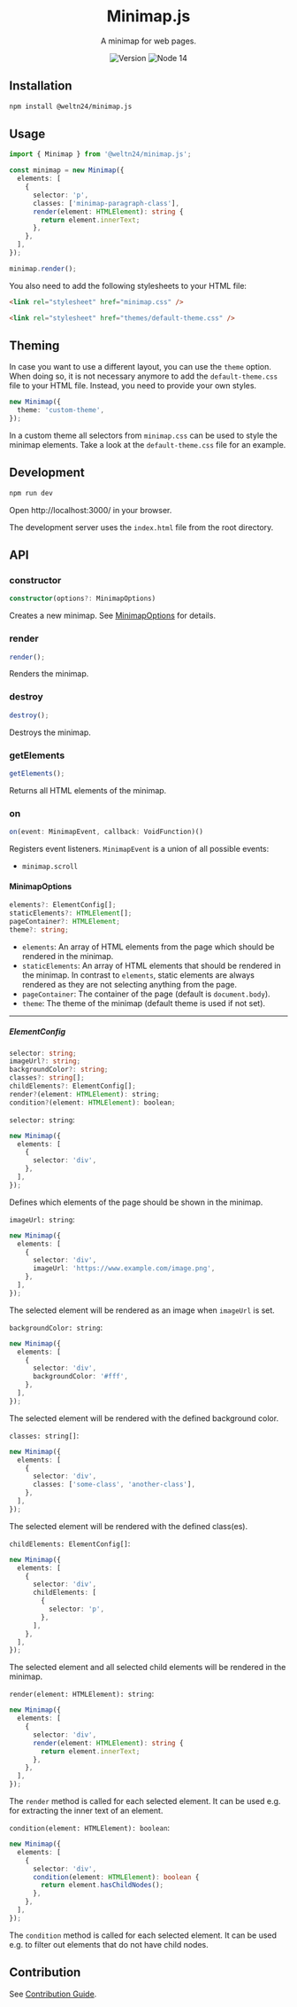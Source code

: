 <div align="center">
    <h1>Minimap.js</h1>
    <p>A minimap for web pages.</p>
    <p>
      <img alt="Version" src="https://img.shields.io/badge/version-1.0.0--beta.0-blue.svg" />
      <img src="https://img.shields.io/badge/node-14-blue.svg"  alt="Node 14"/>
    </p>
</div>

## Installation

```bash
npm install @weltn24/minimap.js
```

## Usage

```ts
import { Minimap } from '@weltn24/minimap.js';

const minimap = new Minimap({
  elements: [
    {
      selector: 'p',
      classes: ['minimap-paragraph-class'],
      render(element: HTMLElement): string {
        return element.innerText;
      },
    },
  ],
});

minimap.render();
```

You also need to add the following stylesheets to your HTML file:

```html
<link rel="stylesheet" href="minimap.css" />
```

```html
<link rel="stylesheet" href="themes/default-theme.css" />
```

## Theming

In case you want to use a different layout, you can use the `theme` option. When doing so, it is not necessary anymore to add the `default-theme.css` file to your HTML file. Instead, you need to provide your own styles.

```ts
new Minimap({
  theme: 'custom-theme',
});
```

In a custom theme all selectors from `minimap.css` can be used to style the minimap elements. Take a look at the `default-theme.css` file for an example.

## Development

```bash
npm run dev
```

Open http://localhost:3000/ in your browser.

The development server uses the `index.html` file from the root directory.

## API

### constructor

```ts
constructor(options?: MinimapOptions)
```

Creates a new minimap. See [MinimapOptions](#MinimapOptions) for details.

### render

```ts
render();
```

Renders the minimap.

### destroy

```ts
destroy();
```

Destroys the minimap.

### getElements

```ts
getElements();
```

Returns all HTML elements of the minimap.

### on

```ts
on(event: MinimapEvent, callback: VoidFunction)()
```

Registers event listeners. `MinimapEvent` is a union of all possible events:

- `minimap.scroll`

#### MinimapOptions

```ts
elements?: ElementConfig[];
staticElements?: HTMLElement[];
pageContainer?: HTMLElement;
theme?: string;
```

- `elements`: An array of HTML elements from the page which should be rendered in the minimap.
- `staticElements`: An array of HTML elements that should be rendered in the minimap. In contrast to `elements`, static elements are always rendered as they are not selecting anything from the page.
- `pageContainer`: The container of the page (default is `document.body`).
- `theme`: The theme of the minimap (default theme is used if not set).

---

##### ElementConfig

```ts
selector: string;
imageUrl?: string;
backgroundColor?: string;
classes?: string[];
childElements?: ElementConfig[];
render?(element: HTMLElement): string;
condition?(element: HTMLElement): boolean;
```

`selector: string`:

```ts
new Minimap({
  elements: [
    {
      selector: 'div',
    },
  ],
});
```

Defines which elements of the page should be shown in the minimap.

`imageUrl: string`:

```ts
new Minimap({
  elements: [
    {
      selector: 'div',
      imageUrl: 'https://www.example.com/image.png',
    },
  ],
});
```

The selected element will be rendered as an image when `imageUrl` is set.

`backgroundColor: string`:

```ts
new Minimap({
  elements: [
    {
      selector: 'div',
      backgroundColor: '#fff',
    },
  ],
});
```

The selected element will be rendered with the defined background color.

`classes: string[]`:

```ts
new Minimap({
  elements: [
    {
      selector: 'div',
      classes: ['some-class', 'another-class'],
    },
  ],
});
```

The selected element will be rendered with the defined class(es).

`childElements: ElementConfig[]`:

```ts
new Minimap({
  elements: [
    {
      selector: 'div',
      childElements: [
        {
          selector: 'p',
        },
      ],
    },
  ],
});
```

The selected element and all selected child elements will be rendered in the minimap.

`render(element: HTMLElement): string`:

```ts
new Minimap({
  elements: [
    {
      selector: 'div',
      render(element: HTMLElement): string {
        return element.innerText;
      },
    },
  ],
});
```

The `render` method is called for each selected element. It can be used e.g. for extracting the inner text of an element.

`condition(element: HTMLElement): boolean`:

```ts
new Minimap({
  elements: [
    {
      selector: 'div',
      condition(element: HTMLElement): boolean {
        return element.hasChildNodes();
      },
    },
  ],
});
```

The `condition` method is called for each selected element. It can be used e.g. to filter out elements that do not have child nodes.

## Contribution

See [Contribution Guide](/CONTRIBUTING.md).
